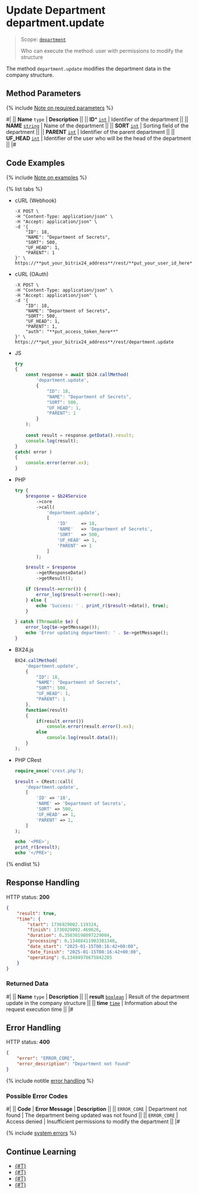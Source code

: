 # Update Department department.update

> Scope: [`department`](../scopes/permissions.md)
>
> Who can execute the method: user with permissions to modify the structure

The method `department.update` modifies the department data in the company structure.

## Method Parameters

{% include [Note on required parameters](../../_includes/required.md) %}

#|
|| **Name**
`type` | **Description** ||
|| **ID***
[`int`](../data-types.md) | Identifier of the department ||
|| **NAME**
[`string`](../data-types.md) | Name of the department ||
|| **SORT**
[`int`](../data-types.md) | Sorting field of the department ||
|| **PARENT**
[`int`](../data-types.md) | Identifier of the parent department ||
|| **UF_HEAD**
[`int`](../data-types.md) | Identifier of the user who will be the head of the department ||
|#

## Code Examples

{% include [Note on examples](../../_includes/examples.md) %}

{% list tabs %}

- cURL (Webhook)

    ```curl
    -X POST \
    -H "Content-Type: application/json" \
    -H "Accept: application/json" \
    -d '{
        "ID": 18,
        "NAME": "Department of Secrets",
        "SORT": 500,
        "UF_HEAD": 1,
        "PARENT": 1
    }' \
    https://**put_your_bitrix24_address**/rest/**put_your_user_id_here**/**put_your_webhook_here**/department.update
    ```

- cURL (OAuth)

    ```curl
    -X POST \
    -H "Content-Type: application/json" \
    -H "Accept: application/json" \
    -d '{
        "ID": 18,
        "NAME": "Department of Secrets",
        "SORT": 500,
        "UF_HEAD": 1,
        "PARENT": 1,
        "auth": "**put_access_token_here**"
    }' \
    https://**put_your_bitrix24_address**/rest/department.update
    ```

- JS

    ```js
    try
    {
    	const response = await $b24.callMethod(
    		'department.update',
    		{
    			"ID": 18,
    			"NAME": "Department of Secrets",
    			"SORT": 500,
    			"UF_HEAD": 1,
    			"PARENT": 1
    		}
    	);
    	
    	const result = response.getData().result;
    	console.log(result);
    }
    catch( error )
    {
    	console.error(error.ex);
    }
    ```

- PHP

    ```php
    try {
        $response = $b24Service
            ->core
            ->call(
                'department.update',
                [
                    'ID'     => 18,
                    'NAME'   => 'Department of Secrets',
                    'SORT'   => 500,
                    'UF_HEAD' => 1,
                    'PARENT' => 1
                ]
            );
    
        $result = $response
            ->getResponseData()
            ->getResult();
    
        if ($result->error()) {
            error_log($result->error()->ex);
        } else {
            echo 'Success: ' . print_r($result->data(), true);
        }
    
    } catch (Throwable $e) {
        error_log($e->getMessage());
        echo 'Error updating department: ' . $e->getMessage();
    }
    ```

- BX24.js

    ```js
    BX24.callMethod(
        'department.update',
        {
            "ID": 18,
            "NAME": "Department of Secrets",
            "SORT": 500,
            "UF_HEAD": 1,
            "PARENT": 1
        },
        function(result)
        {
            if(result.error())
                console.error(result.error().ex);
            else
                console.log(result.data());
        }
    );
    ```

- PHP CRest

    ```php
    require_once('crest.php');

    $result = CRest::call(
        'department.update',
        [
            'ID' => '18',
            'NAME' => 'Department of Secrets',
            'SORT' => 500,
            'UF_HEAD' => 1,
            'PARENT' => 1,
        ]
    );

    echo '<PRE>';
    print_r($result);
    echo '</PRE>';
    ```

{% endlist %}

## Response Handling

HTTP status: **200**

```json
{
    "result": true,
    "time": {
        "start": 1736929002.119324,
        "finish": 1736929002.469626,
        "duration": 0.35030198097229004,
        "processing": 0.13488411903381348,
        "date_start": "2025-01-15T08:16:42+00:00",
        "date_finish": "2025-01-15T08:16:42+00:00",
        "operating": 0.13484978675842285
    }
}
```

### Returned Data

#|
|| **Name**
`type` | **Description** ||
|| **result**
[`boolean`](../data-types.md) | Result of the department update in the company structure ||
|| **time**
[`time`](../data-types.md) | Information about the request execution time ||
|#

## Error Handling

HTTP status: **400**

```json
{
    "error": "ERROR_CORE",
    "error_description": "Department not found"
}
```

{% include notitle [error handling](../../_includes/error-info.md) %}

### Possible Error Codes

#|
|| **Code** | **Error Message** | **Description** ||
|| `ERROR_CORE` | Department not found | The department being updated was not found ||
|| `ERROR_CORE` | Access denied | Insufficient permissions to modify the department ||
|#

{% include [system errors](../../_includes/system-errors.md) %}

## Continue Learning 

- [{#T}](./department-add.md)
- [{#T}](./department-get.md)
- [{#T}](./department-delete.md)
- [{#T}](./department-fields.md)